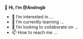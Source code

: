 👋 **Hi, I’m @Androgb** 
- 👀 I’m interested in ...
- 🌱 I’m currently learning ...
- 💞️ I’m looking to collaborate on ...
- 📫 How to reach me ...

<!---
Androgb/Androgb is a ✨ special ✨ repository because its `README.md` (this file) appears on your GitHub profile.
You can click the Preview link to take a look at your changes.
--->
